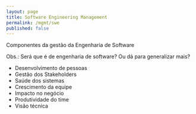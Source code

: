 ```yaml
---
layout: page
title: Software Engineering Management
permalink: /mgmt/swe
published: false
---
```


Componentes da gestão da Engenharia de Software

Obs.: Será que é de engenharia de software? Ou dá para generalizar mais?

- Desenvolvimento de pessoas
- Gestão dos Stakeholders
- Saúde dos sistemas
- Crescimento da equipe
- Impacto no negócio
- Produtividade do time
- Visão técnica